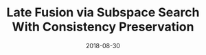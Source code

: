 ---
title: "Late Fusion via Subspace Search With Consistency Preservation"
collection: journals
permalink: /publication/LateFusion
date: 2018-08-30
venue: "IEEE Trans. Image Processing 28(1): 518-528"
city: 
state: ""
thumbnail: "LateFusion.png"
teaser : 
authors: "X. Dong, Y. Yan, M. Tan, Y. Yang, I. W. Tsang"
bibtex: LateFusion.txt
uri: LateFusion.pdf
arxiv: 
project: 
source: https://github.com/D-X-Y/HCMF
poster: 
data:
---